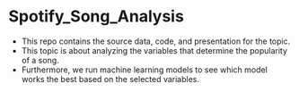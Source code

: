 # Spotify_Song_Analysis
- This repo contains the source data, code, and presentation for the topic.
- This topic is about analyzing the variables that determine the popularity of a song.
- Furthermore, we run machine learning models to see which model works the best based on the selected variables.

